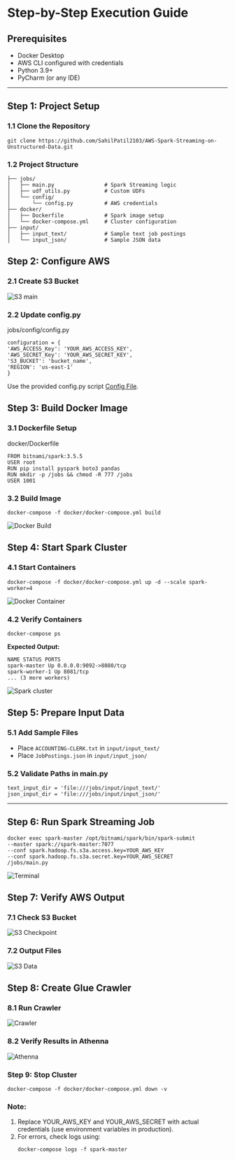 # Step-by-Step Execution Guide

## Prerequisites
- Docker Desktop
- AWS CLI configured with credentials
- Python 3.9+
- PyCharm (or any IDE)

---

## Step 1: Project Setup
### 1.1 Clone the Repository
```
git clone https://github.com/SahilPatil2103/AWS-Spark-Streaming-on-Unstructured-Data.git
```


### 1.2 Project Structure
```
├── jobs/
│   ├── main.py                # Spark Streaming logic
│   ├── udf_utils.py           # Custom UDFs
│   └── config/
│       └── config.py          # AWS credentials
├── docker/
│   ├── Dockerfile             # Spark image setup
│   └── docker-compose.yml     # Cluster configuration
├── input/
│   ├── input_text/            # Sample text job postings
│   └── input_json/            # Sample JSON data
```
## Step 2: Configure AWS
### 2.1 Create S3 Bucket
![S3 main](https://github.com/SahilPatil2103/AWS-Spark-Streaming-on-Unstructured-Data/blob/main/Images/S3%20main.png)

### 2.2 Update config.py
jobs/config/config.py
```
configuration = {
'AWS_ACCESS_Key': 'YOUR_AWS_ACCESS_KEY',
'AWS_SECRET_Key': 'YOUR_AWS_SECRET_KEY',
'S3_BUCKET': 'bucket_name',
'REGION': 'us-east-1'
}
```
Use the provided config.py script [Config File](Jobs/Config/config.py).

## Step 3: Build Docker Image
### 3.1 Dockerfile Setup
docker/Dockerfile
```
FROM bitnami/spark:3.5.5
USER root
RUN pip install pyspark boto3 pandas
RUN mkdir -p /jobs && chmod -R 777 /jobs
USER 1001
```

### 3.2 Build Image
```
docker-compose -f docker/docker-compose.yml build
```
![Docker Build](https://github.com/SahilPatil2103/AWS-Spark-Streaming-on-Unstructured-Data/blob/main/Images/Docker%20Terminal.png)


## Step 4: Start Spark Cluster
### 4.1 Start Containers
```
docker-compose -f docker/docker-compose.yml up -d --scale spark-worker=4
```
![Docker Container](https://github.com/SahilPatil2103/AWS-Spark-Streaming-on-Unstructured-Data/blob/main/Images/docker%20container.png)

### 4.2 Verify Containers
```
docker-compose ps
```

**Expected Output:**
```
NAME STATUS PORTS
spark-master Up 0.0.0.0:9092->8080/tcp
spark-worker-1 Up 8081/tcp
... (3 more workers)
```
![Spark cluster](https://github.com/SahilPatil2103/AWS-Spark-Streaming-on-Unstructured-Data/blob/main/Images/Spark.png)

## Step 5: Prepare Input Data
### 5.1 Add Sample Files
- Place `ACCOUNTING-CLERK.txt` in `input/input_text/`
- Place `JobPostings.json` in `input/input_json/`

### 5.2 Validate Paths in main.py
```
text_input_dir = 'file:///jobs/input/input_text/'
json_input_dir = 'file:///jobs/input/input_json/'
```

---

## Step 6: Run Spark Streaming Job
```
docker exec spark-master /opt/bitnami/spark/bin/spark-submit
--master spark://spark-master:7077
--conf spark.hadoop.fs.s3a.access.key=YOUR_AWS_KEY
--conf spark.hadoop.fs.s3a.secret.key=YOUR_AWS_SECRET
/jobs/main.py
```
![Terminal](https://github.com/SahilPatil2103/AWS-Spark-Streaming-on-Unstructured-Data/blob/main/Images/terminal%201.png)


## Step 7: Verify AWS Output
### 7.1 Check S3 Bucket
![S3 Checkpoint](https://github.com/SahilPatil2103/AWS-Spark-Streaming-on-Unstructured-Data/blob/main/Images/S3%20C1.1.png)

### 7.2 Output Files
![S3 Data](https://github.com/SahilPatil2103/AWS-Spark-Streaming-on-Unstructured-Data/blob/main/Images/S3%20d1.1.png)

## Step 8: Create Glue Crawler
### 8.1 Run Crawler
![Crawler](https://github.com/SahilPatil2103/AWS-Spark-Streaming-on-Unstructured-Data/blob/main/Images/aws%20crawler.png)

### 8.2 Verify Results in Athenna
![Athenna](https://github.com/SahilPatil2103/AWS-Spark-Streaming-on-Unstructured-Data/blob/main/Images/Athenna%20result.png)

### Step 9: Stop Cluster
```
docker-compose -f docker/docker-compose.yml down -v
```

### Note:
1. Replace YOUR_AWS_KEY and YOUR_AWS_SECRET with actual credentials (use environment variables in production).
2. For errors, check logs using:
   ```
   docker-compose logs -f spark-master
   ```
   
